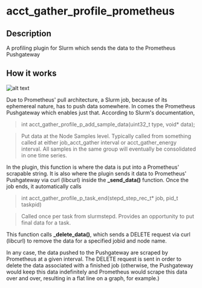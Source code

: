 # acct_gather_profile_prometheus
## Description
A profiling plugin for Slurm which sends the data to the Prometheus Pushgateway

## How it works

![alt text](https://docs.google.com/drawings/d/e/2PACX-1vTfNbhKJjLL1YRm1IJ0J_Ga5k9mFkeEKUUMnppC3NiA6SsKUVtQ7HKFR-9aosTzhuKdPQmt9yUYP9wr/pub?w=1440&h=1080 "Prometheus Plugin Diagram")

Due to Prometheus' pull architecture, a Slurm job, because of its ephemereal
nature, has to push data somewhere. In comes the Prometheus Pushgateway which
enables just that. According to Slurm's documentation, 
> int acct_gather_profile_p_add_sample_data(uint32_t type, void* data); 

> Put data at the Node Samples level. Typically called from something called at either job_acct_gather interval or acct_gather_energy interval.
All samples in the same group will eventually be consolidated in one time series.

In the plugin, this function is where the data is put into a Prometheus'
scrapable string. It is also where the plugin sends it data to Prometheus'
Pushgateway via curl (libcurl) inside the **_send_data()** function. Once the job ends,
it automatically calls

> int acct_gather_profile_p_task_end(stepd_step_rec_t* job, pid_t taskpid)

> Called once per task from slurmstepd.
Provides an opportunity to put final data for a task. 

This function calls **_delete_data()**, which sends a DELETE request via curl
(libcurl) to remove the data for a specified jobid and node name.

In any case, the data pushed to the Pushgateway are scraped by Prometheus at a
given interval. The DELETE request is sent in order to delete the data associated
with a finished job (otherwise, the Pushgateway would keep this data indefinitely
and Prometheus would scrape this data over and over, resulting in a flat line on a 
graph, for example.)